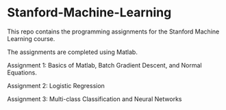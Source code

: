 # Stanford-Machine-Learning

This repo contains the programming assignments for the Stanford Machine Learning course. 

The assignments are completed using Matlab.

Assignment 1:
Basics of Matlab, Batch Gradient Descent, and Normal Equations.

Assignment 2:
Logistic Regression

Assignment 3:
Multi-class Classification and Neural Networks
